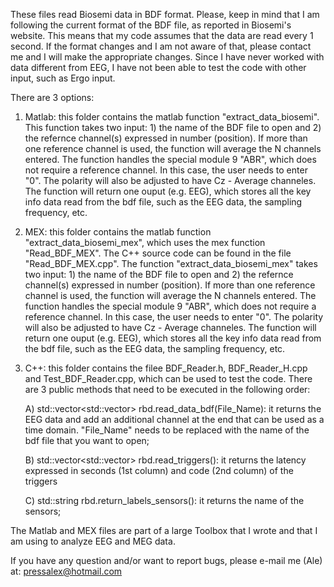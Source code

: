 These files read Biosemi data in BDF format. Please, keep in mind that I am following the current format of the BDF file, as reported in Biosemi's website. This means that my code assumes that the data are read every 1 second. If the format changes and I am not aware of that, please contact me and I will make the appropriate changes. Since I have never worked with data different from EEG, I have not been able to test the code with other input, such as Ergo input. 

There are 3 options:

1) Matlab: this folder contains the matlab function "extract_data_biosemi". This function takes two input: 1) the name of the BDF file to open and 2) the refernce channel(s) expressed in number (position). If more than one reference channel is used, the function will average the N channels entered. The function handles the special module 9 "ABR", which does not require a reference channel. In this case, the user needs to enter "0". The polarity will also be adjusted to have Cz - Average channeles. The function will return one ouput (e.g. EEG), which stores all the key info data read from the bdf file, such as the EEG data, the sampling frequency, etc.

2) MEX: this folder contains the matlab function "extract_data_biosemi_mex", which uses the mex function "Read_BDF_MEX". The C++ source code can be found in the file "Read_BDF_MEX.cpp". The function "extract_data_biosemi_mex" takes two input: 1) the name of the BDF file to open and 2) the refernce channel(s) expressed in number (position). If more than one reference channel is used, the function will average the N channels entered. The function handles the special module 9 "ABR", which does not require a reference channel. In this case, the user needs to enter "0". The polarity will also be adjusted to have Cz - Average channeles. The function will return one ouput (e.g. EEG), which stores all the key info data read from the bdf file, such as the EEG data, the sampling frequency, etc.

3) C++: this folder contains the filee BDF_Reader.h, BDF_Reader_H.cpp and Test_BDF_Reader.cpp, which can be used to test the code. There are 3 public methods that need to be executed in the following order:

    A) std::vector<std::vector<double>> rbd.read_data_bdf(File_Name): it returns the EEG data and add an additional channel at the end that can be used as a time domain.         "File_Name" needs to be replaced with the name of the bdf file that you want to open;

    B) std::vector<std::vector<double>> rbd.read_triggers(): it returns the latency expressed in seconds (1st column) and code (2nd column) of the triggers 

    C) std::string rbd.return_labels_sensors(): it returns the name of the sensors;

The Matlab and MEX files are part of a large Toolbox that I wrote and that I am using to analyze EEG and MEG data.

If you have any question and/or want to report bugs, please e-mail me (Ale) at: pressalex@hotmail.com
